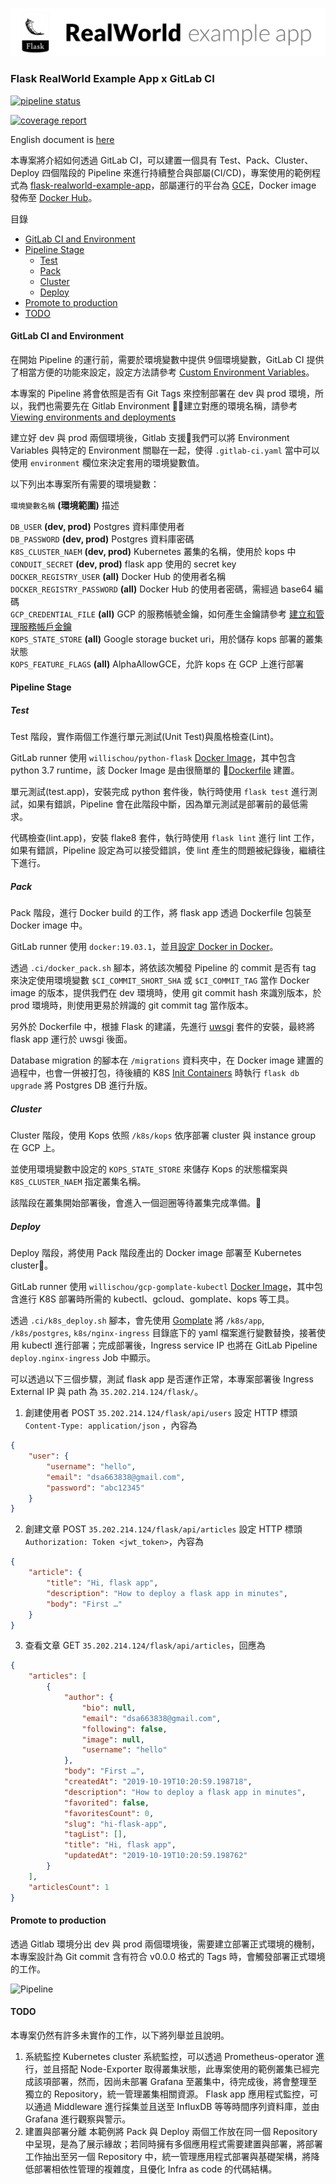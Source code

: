 ![Flask example icon](/image.png)

### Flask RealWorld Example App x GitLab CI

[![pipeline status](https://gitlab.com/Willis0826/flask-realworld-example-app-ci-cd/badges/master/pipeline.svg)](https://gitlab.com/Willis0826/flask-realworld-example-app-ci-cd/commits/master)

[![coverage report](https://gitlab.com/Willis0826/flask-realworld-example-app-ci-cd/badges/master/coverage.svg)](https://gitlab.com/Willis0826/flask-realworld-example-app-ci-cd/commits/master)

English document is [here](./README-en.md)

本專案將介紹如何透過 GitLab CI，可以建置一個具有 Test、Pack、Cluster、Deploy 四個階段的 Pipeline 來進行持續整合與部屬(CI/CD)，專案使用的範例程式為 [flask-realworld-example-app](https://github.com/gothinkster/flask-realworld-example-app)，部屬運行的平台為 [GCE](https://cloud.google.com/compute/)，Docker image 發佈至 [Docker Hub](https://cloud.docker.com/repository/docker/willischou/flask-realworld-example-app/general)。

目錄

  - [GitLab CI and Environment](#gitlab-ci-and-environment)
  - [Pipeline Stage](#pipeline-stage)
    - [Test](#test)
    - [Pack](#pack)
    - [Cluster](#cluster)
    - [Deploy](#deploy)
  - [Promote to production](#promote-to-production)
  - [TODO](#todo)

#### GitLab CI and Environment

在開始 Pipeline 的運行前，需要於環境變數中提供 9個環境變數，GitLab CI 提供了相當方便的功能來設定，設定方法請參考 [Custom Environment Variables](https://docs.gitlab.com/ee/ci/variables/#custom-environment-variables)。

本專案的 Pipeline 將會依照是否有 Git Tags 來控制部署在 dev 與 prod 環境，所以，我們也需要先在 Gitlab Environment 建立對應的環境名稱，請參考 [Viewing environments and deployments](https://docs.gitlab.com/ee/ci/environments.html#working-with-environments)

建立好 dev 與 prod 兩個環境後，Gitlab 支援我們可以將 Environment Variables 與特定的 Environment 關聯在一起，使得 `.gitlab-ci.yaml` 當中可以使用 `environment` 欄位來決定套用的環境變數值。

以下列出本專案所有需要的環境變數：  

`環境變數名稱` **(環境範圍)** 描述

`DB_USER` **(dev, prod)** Postgres 資料庫使用者  
`DB_PASSWORD` **(dev, prod)** Postgres 資料庫密碼  
`K8S_CLUSTER_NAEM` **(dev, prod)** Kubernetes 叢集的名稱，使用於 kops 中  
`CONDUIT_SECRET` **(dev, prod)** flask app 使用的 secret key  
`DOCKER_REGISTRY_USER` **(all)** Docker Hub 的使用者名稱  
`DOCKER_REGISTRY_PASSWORD` **(all)** Docker Hub 的使用者密碼，需經過 base64 編碼  
`GCP_CREDENTIAL_FILE` **(all)** GCP 的服務帳號金鑰，如何產生金鑰請參考 [建立和管理服務帳戶金鑰](https://cloud.google.com/iam/docs/creating-managing-service-account-keys?hl=zh-tw)  
`KOPS_STATE_STORE` **(all)** Google storage bucket uri，用於儲存 kops 部署的叢集狀態  
`KOPS_FEATURE_FLAGS` **(all)** AlphaAllowGCE，允許 kops 在 GCP 上進行部署  

#### Pipeline Stage

##### Test

Test 階段，實作兩個工作進行單元測試(Unit Test)與風格檢查(Lint)。

GitLab runner 使用 `willischou/python-flask` [Docker Image](https://cloud.docker.com/repository/docker/willischou/python-flask)，其中包含 python 3.7 runtime，該 Docker Image 是由很簡單的 [Dockerfile](https://github.com/Willis0826/docker-base/blob/master/python-flask/Dockerfile) 建置。

單元測試(test.app)，安裝完成 python 套件後，執行時使用 `flask test` 進行測試，如果有錯誤，Pipeline 會在此階段中斷，因為單元測試是部署前的最低需求。

代碼檢查(lint.app)，安裝 flake8 套件，執行時使用 `flask lint` 進行 lint 工作，如果有錯誤，Pipeline 設定為可以接受錯誤，使 lint 產生的問題被紀錄後，繼續往下進行。

##### Pack

Pack 階段，進行 Docker build 的工作，將 flask app 透過 Dockerfile 包裝至 Docker image 中。

GitLab runner 使用 `docker:19.03.1`，並且[設定 Docker in Docker](https://docs.gitlab.com/ee/ci/docker/using_docker_build.html#use-docker-in-docker-workflow-with-docker-executor)。

透過 `.ci/docker_pack.sh` 腳本，將依該次觸發 Pipeline 的 commit 是否有 tag 來決定使用環境變數 `$CI_COMMIT_SHORT_SHA` 或 `$CI_COMMIT_TAG` 當作 Docker image 的版本，提供我們在 dev 環境時，使用 git commit hash 來識別版本，於 prod 環境時，則使用更易於辨識的 git commit tag 當作版本。

另外於 Dockerfile 中，根據 Flask 的建議，先進行 [uwsgi](https://flask.palletsprojects.com/en/1.1.x/deploying/wsgi-standalone/#uwsgi) 套件的安裝，最終將 flask app 運行於 uwsgi 後面。

Database migration 的腳本在 `/migrations` 資料夾中，在 Docker image 建置的過程中，也會一併被打包，待後續的 K8S [Init Containers](https://kubernetes.io/docs/concepts/workloads/pods/init-containers/) 時執行 `flask db upgrade` 將 Postgres DB 進行升版。

##### Cluster

Cluster 階段，使用 Kops 依照 `/k8s/kops` 依序部署 cluster 與 instance group 在 GCP 上。

並使用環境變數中設定的 `KOPS_STATE_STORE` 來儲存 Kops 的狀態檔案與 `K8S_CLUSTER_NAEM` 指定叢集名稱。

該階段在叢集開始部署後，會進入一個迴圈等待叢集完成準備。

##### Deploy

Deploy 階段，將使用 Pack 階段產出的 Docker image 部署至 Kubernetes cluster。

GitLab runner 使用 `willischou/gcp-gomplate-kubectl` [Docker Image](https://cloud.docker.com/repository/dockerk/willischou/gcp-gomplate-kubectl)，其中包含進行 K8S 部署時所需的 kubectl、gcloud、gomplate、kops 等工具。

透過 `.ci/k8s_deploy.sh` 腳本，會先使用 [Gomplate](https://github.com/hairyhenderson/gomplate) 將 `/k8s/app`, `/k8s/postgres`, `k8s/nginx-ingress` 目錄底下的 yaml 檔案進行變數替換，接著使用 kubectl 進行部署；完成部署後，Ingress service IP 也將在 GitLab Pipeline `deploy.nginx-ingress` Job 中顯示。

可以透過以下三個步驟，測試 flask app 是否運作正常，本專案部署後 Ingress External IP 與 path 為 `35.202.214.124/flask/`。

1. 創建使用者 POST `35.202.214.124/flask/api/users` 設定 HTTP 標頭  `Content-Type: application/json` ，內容為

```json
{
    "user": {
        "username": "hello",
        "email": "dsa663838@gmail.com",
        "password": "abc12345"
    }
}
```

2. 創建文章 POST `35.202.214.124/flask/api/articles` 設定 HTTP 標頭 `Authorization: Token <jwt_token>`，內容為

```json
{
    "article": {
        "title": "Hi, flask app",
        "description": "How to deploy a flask app in minutes",
        "body": "First …"
    }
}
```

3. 查看文章 GET `35.202.214.124/flask/api/articles`，回應為

```json
{
    "articles": [
        {
            "author": {
                "bio": null,
                "email": "dsa663838@gmail.com",
                "following": false,
                "image": null,
                "username": "hello"
            },
            "body": "First …",
            "createdAt": "2019-10-19T10:20:59.198718",
            "description": "How to deploy a flask app in minutes",
            "favorited": false,
            "favoritesCount": 0,
            "slug": "hi-flask-app",
            "tagList": [],
            "title": "Hi, flask app",
            "updatedAt": "2019-10-19T10:20:59.198762"
        }
    ],
    "articlesCount": 1
}
```

#### Promote to production

透過 Gitlab 環境分出 dev 與 prod 兩個環境後，需要建立部署正式環境的機制，本專案設計為 Git commit 含有符合 v0.0.0 格式的 Tags 時，會觸發部署正式環境的工作。

![Pipeline](https://res.cloudinary.com/dqlglve8h/image/upload/v1575198777/repo-pipeline-prod_y9afuy.png)

#### TODO

本專案仍然有許多未實作的工作，以下將列舉並且說明。

1. 系統監控
Kubernetes cluster 系統監控，可以透過 Prometheus-operator 進行，並且搭配 Node-Exporter 取得叢集狀態，此專案使用的範例叢集已經完成該項部署，然而，因尚未部署 Grafana 至叢集中，待完成後，將會整理至獨立的 Repository，統一管理叢集相關資源。
Flask app 應用程式監控，可以通過 Middleware 進行採集並且送至 InfluxDB 等等時間序列資料庫，並由 Grafana 進行觀察與警示。
2. 建置與部署分離
本範例將 Pack 與 Deploy 兩個工作放在同一個 Repository 中呈現，是為了展示緣故；若同時擁有多個應用程式需要建置與部署，將部署工作抽出至另一個 Repository 中，統一管理應用程式部署與基礎架構，將降低部署相依性管理的複雜度，且優化 Infra as code 的代碼結構。
